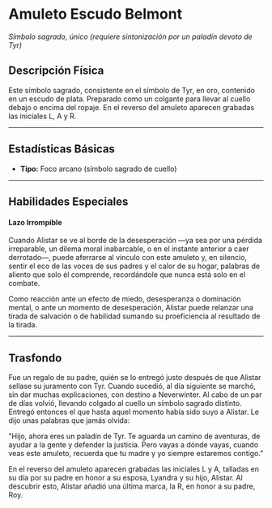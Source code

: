 # **Amuleto Escudo Belmont**



_Símbolo sagrado, único (requiere sintonización por un paladín devoto de Tyr)_
## Descripción Física

Este símbolo sagrado, consistente en el símbolo de Tyr, en oro, contenido en un escudo de plata. Preparado como un colgante para llevar al cuello debajo o encima del ropaje. 
En el reverso del amuleto aparecen grabadas las iniciales L, A y R.

---
## Estadísticas Básicas

- **Tipo:** Foco arcano (símbolo sagrado de cuello)

---
## Habilidades Especiales
#### Lazo Irrompible
Cuando Alistar se ve al borde de la desesperación —ya sea por una pérdida irreparable, un dilema moral inabarcable, o en el instante anterior a caer derrotado—, puede aferrarse al vinculo con este amuleto y, en silencio, sentir el eco de las voces de sus padres y el calor de su hogar, palabras de aliento que solo él comprende, recordándole que nunca está solo en el combate.

 Como reacción ante un efecto de miedo, desesperanza o dominación mental, o ante un momento de desesperación, Alistar puede relanzar una tirada de salvación o de habilidad sumando su proeficiencia al resultado de la tirada.
 
 ---
## Trasfondo

Fue un regalo de su padre, quién se lo entregó justo después de que Alistar sellase su juramento con Tyr. Cuando sucedió, al día siguiente se marchó, sin dar muchas explicaciones, con destino a Neverwinter. Al cabo de un par de días volvió, llevando colgado al cuello un símbolo sagrado distinto. Entregó entonces el que hasta aquel momento había sido suyo a Alistar. Le dijo unas palabras que jamás olvida: 

"Hijo, ahora eres un paladín de Tyr. Te aguarda un camino de aventuras, de ayudar a la gente y defender la justicia. Pero vayas a dónde vayas, cuando veas este amuleto, recuerda que tu madre y yo siempre estaremos contigo." 

En el reverso del amuleto aparecen grabadas las iniciales L y A, talladas en su día por su padre en honor a su esposa, Lyandra y su hijo, Alistar. Al descubrir esto, Alistar añadió una última marca, la R, en honor a su padre, Roy.